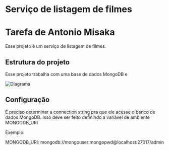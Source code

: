 # Serviço de listagem de filmes
# Tarefa de Antonio Misaka

Esse projeto é um serviço de listagem de filmes. 

## Estrutura do projeto

Esse projeto trabalha com uma base de dados MongoDB e 

![Diagrama](./img/diagrama.png)

## Configuração

É preciso determinar a connection string pra que ele acesse o banco de dados MongoDB. Isso deve ser feito definindo a variável de ambiente MONGODB_URI

Exemplo:

MONGODB_URI: mongodb://mongouser:mongopwd@localhost:27017/admin
